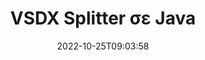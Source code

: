 ---
############################# Static ############################
layout: "auto-gen-merger"
date: 2022-10-25T09:03:58
draft: false
otherformats: dot dotm dotx epub html mht mhtml odp ods odt one otp ott pdf pps ppsx

############################# Head ############################
head_title: "Διαχωρίστε το VSDX σε πολλά αρχεία στο Java"
head_description: "Διαχωρίστε ένα αρχείο VSDX σε πολλά αρχεία με βάση αριθμούς σελίδων, διαστήματα σελίδων, ζυγές ή μονές σελίδες χρησιμοποιώντας το API συγχώνευσης εγγράφων."

############################# Header ############################
title: "VSDX Splitter σε Java"
description: "Διαχωρίστε το VSDX με μερικές γραμμές κώδικα Java."
bg_image: "https://cms.admin.containerize.com/templates/aspose/App_Themes/V3/images/bg/header1.png"
bg_overlay: false
button:
    enable: true
    icon: "fas fa-arrow-down"
    label: "Κατεβάστε δωρεάν δοκιμή"
    link: "https://downloads.groupdocs.com/merger/java"

############################# SubMenu ############################
submenu:
    enable: true

    left:
        img_alt: "GroupDocs.Merger for Java"
        image: "https://cms.admin.containerize.com/templates/groupdocs/images/product-logos/90x90-noborder/groupdocs-merger-java.png"
        product: "GroupDocs.Merger"
        platform: "Java"

    middle:
        button:

            # button loop
            - link: "https://apireference.groupdocs.com/merger/java"
              text: "Αναφορά API"

            # button loop
            - link: "https://github.com/groupdocs-merger"
              text: "Παραδείγματα κώδικα"

            # button loop
            - link: "https://products.groupdocs.app/merger/family"
              text: "Live Demos"

            # button loop
            - link: "https://purchase.groupdocs.com/pricing/merger/java"
              text: "Τιμολόγηση"

    right:
        link_download: "https://downloads.groupdocs.com/merger"
        link_learn: "https://docs.groupdocs.com/merger/java"
        link_buy: "https://purchase.groupdocs.com"

############################# About ############################
about:
    enable: true
    title: "Σχετικά με το API GroupDocs.Merger for Java"
    content: |
        Η βιβλιοθήκη [GroupDocs.Merger for Java](/el/merger/java/) προσφέρει μια απλή λύση για ασφαλή συγχώνευση και διαχωρισμό μεταξύ ενός ευρέος φάσματος μορφών εγγράφων, όπως PDF, Microsoft Office (Word, Excel, PowerPoint, OneNote), OpenDocument, HTML, εικόνες και πολλά άλλα σε εφαρμογές Java. Προσθέτοντας μερικές μόνο γραμμές του κώδικα, εκτελέστε πολλές λειτουργίες εγγράφου, όπως μετακίνηση, αφαίρεση, περιστροφή, εναλλαγή, εξαγωγή ή αλλαγή του προσανατολισμού των σελίδων στα έγγραφα. Το API συγχώνευσης εγγράφων υποστηρίζει επίσης την προεπισκόπηση σελίδων εγγράφων ως εικόνα για την ανάλυση της δομής, της μορφοποίησης και του περιεχομένου του εγγράφου στη σελίδα.
        
        Το GroupDocs.Merger API είναι μια σωστή επιλογή για εταιρικές λύσεις που χρειάζονται δυνατότητες διαχωρισμού αρχείων. Αυτά τα API υποστηρίζονται καλά σε όλα τα μεγάλα λειτουργικά συστήματα και πλατφόρμες, συμπεριλαμβανομένου του J2SE 7.0 (1.7), J2SE 8.0 (1.8), Java 10.

############################# Steps ############################
steps:
    enable: true
    title_left: "Διαχωρισμός αρχείου VSDX ανά σελίδες στο Java"
    content_left: |
        [GroupDocs.Merger for Java](/el/merger/java/) διευκολύνει τους προγραμματιστές του Java να χωρίσουν ένα μεμονωμένο αρχείο VSDX σε πολλά προκύπτοντα αρχεία εφαρμόζοντας ένα λίγα εύκολα βήματα.
        
        * Εκκινήστε το **SplitOptions** με τη μορφή διαδρομής αρχείων εξόδου.
        * Δημιουργήστε νέα παρουσία του **Merger** και περάστε τη διαδρομή του εγγράφου προέλευσης ως παράμετρο κατασκευής.
        * Καλέστε το **split** και περάστε το αντικείμενο **SplitOptions** για να αποθηκεύσετε τα προκύπτοντα έγγραφα.

    title_right: "Απαιτήσεις συστήματος"
    content_right: |
        Τα API GroupDocs.Merger for Java υποστηρίζονται σε όλες τις μεγάλες πλατφόρμες και λειτουργικά συστήματα. Πριν εκτελέσετε τον παρακάτω κώδικα, βεβαιωθείτε ότι έχετε εγκαταστήσει τις ακόλουθες προϋποθέσεις στο σύστημά σας.

        * Λειτουργικά συστήματα: Microsoft Windows, Linux, MacOS
        * Περιβάλλοντα Ανάπτυξης: NetBeans, IntelliJ IDEA, Eclipse
        * πλαίσια: J2SE 7.0 (1.7), J2SE 8.0 (1.8), Java 10
        * Κατεβάστε την πιο πρόσφατη έκδοση του GroupDocs.Merger for Java από το [Maven](https://repository.groupdocs.com/webapp/#/artifacts/browse/tree/General/repo/com/groupdocs/groupdocs-merger)
         
    code: |
     {{% merger/additional-styles %}}
     {{< merger/code-merger title="Πώς να χωρίσετε το αρχείο VSDX χρησιμοποιώντας παράδειγμα κώδικα Java">}}

        ```java    
        // Διαχωρίστε το αρχείο VSDX χρησιμοποιώντας το GroupDocs.Merger for Java API
        String filePath = "input.vsdx";
        String filePathOut = "output.vsdx";
        
        // Εκκινήστε την κλάση SplitOptions με μορφή διαδρομής αρχείων εξόδου
        SplitOptions splitOptions = new SplitOptions(filePathOut, new int[] { 3, 6, 8 });

        // Άμεση συγχώνευση με το έγγραφο εισαγωγής VSDX
        Merger merger = new Merger(filePath);

        // Καλέστε τη μέθοδο διαχωρισμού κλήσεων και περάστε το αντικείμενο SplitOptions για να αποθηκεύσετε τα προκύπτοντα έγγραφα
        merger.split(splitOptions);
        ```
     {{< /merger/code-merger >}}

############################# Demos ############################
demos:
    enable: true
    title: "Ζωντανές επιδείξεις - Διαχωρισμός αρχείων VSDX στο Διαδίκτυο"
    content: |
       Διαχωρίστε το αρχείο VSDX τώρα, μεταβαίνοντας στον ιστότοπο [GroupDocs.Merger Live Demos](https://products.groupdocs.app/splitter/vsdx).
       Η ζωντανή επίδειξη έχει τα ακόλουθα πλεονεκτήματα.
        
############################# About Formats ############################
about_formats:
    enable: true

############################# More Formats ############################
more_formats:
    enable: true
    title: "Διαίρεση αρχείου άλλων μορφών"
    content: |
        Το API συγχώνευσης και διαίρεσης εγγράφων του Java για μορφές αρχείων και εικόνες. Διαχωρίστε μερικές από τις δημοφιλείς μορφές αρχείων όπως αναφέρεται παρακάτω.

############################# Back to top ###############################
back_to_top:
    enable: true
---